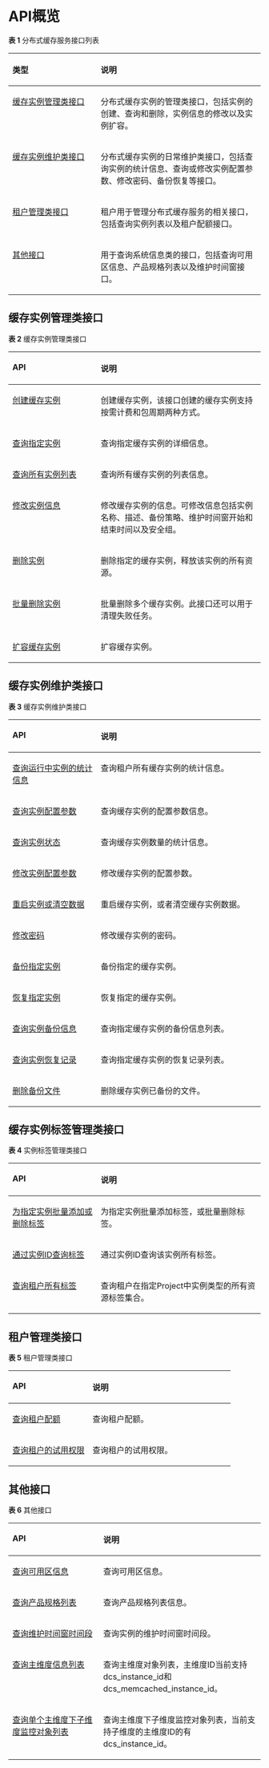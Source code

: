 # API概览<a name="ZH-CN_TOPIC_0166889586"></a>

**表 1**  分布式缓存服务接口列表

<a name="table1577981717153"></a>
<table><thead align="left"><tr id="row16810121712155"><th class="cellrowborder" valign="top" width="35%" id="mcps1.2.3.1.1"><p id="p13834717131516"><a name="p13834717131516"></a><a name="p13834717131516"></a>类型</p>
</th>
<th class="cellrowborder" valign="top" width="65%" id="mcps1.2.3.1.2"><p id="p3883151714159"><a name="p3883151714159"></a><a name="p3883151714159"></a>说明</p>
</th>
</tr>
</thead>
<tbody><tr id="row12121816153"><td class="cellrowborder" valign="top" width="35%" headers="mcps1.2.3.1.1 "><p id="p158557202817"><a name="p158557202817"></a><a name="p158557202817"></a><a href="缓存实例管理类接口.md">缓存实例管理类接口</a></p>
</td>
<td class="cellrowborder" valign="top" width="65%" headers="mcps1.2.3.1.2 "><p id="p218111811518"><a name="p218111811518"></a><a name="p218111811518"></a>分布式缓存实例的管理类接口，包括实例的创建、查询和删除，实例信息的修改以及实例扩容。</p>
</td>
</tr>
<tr id="row112051871512"><td class="cellrowborder" valign="top" width="35%" headers="mcps1.2.3.1.1 "><p id="p162647151476"><a name="p162647151476"></a><a name="p162647151476"></a><a href="缓存实例维护类接口.md">缓存实例维护类接口</a></p>
</td>
<td class="cellrowborder" valign="top" width="65%" headers="mcps1.2.3.1.2 "><p id="p1836118151518"><a name="p1836118151518"></a><a name="p1836118151518"></a>分布式缓存实例的日常维护类接口，包括查询实例的统计信息、查询或修改实例配置参数、修改密码、备份恢复等接口。</p>
</td>
</tr>
<tr id="row1980621151411"><td class="cellrowborder" valign="top" width="35%" headers="mcps1.2.3.1.1 "><p id="p53431927124713"><a name="p53431927124713"></a><a name="p53431927124713"></a><a href="租户管理类接口.md">租户管理类接口</a></p>
</td>
<td class="cellrowborder" valign="top" width="65%" headers="mcps1.2.3.1.2 "><p id="p178077117141"><a name="p178077117141"></a><a name="p178077117141"></a>租户用于管理分布式缓存服务的相关接口，包括查询实例列表以及租户配额接口。</p>
</td>
</tr>
<tr id="row17941818161515"><td class="cellrowborder" valign="top" width="35%" headers="mcps1.2.3.1.1 "><p id="p1051015555473"><a name="p1051015555473"></a><a name="p1051015555473"></a><a href="其他接口.md">其他接口</a></p>
</td>
<td class="cellrowborder" valign="top" width="65%" headers="mcps1.2.3.1.2 "><p id="p129272016201817"><a name="p129272016201817"></a><a name="p129272016201817"></a>用于查询系统信息类的接口，包括查询可用区信息、产品规格列表以及维护时间窗接口。</p>
</td>
</tr>
</tbody>
</table>

## 缓存实例管理类接口<a name="section10335165821712"></a>

**表 2**  缓存实例管理类接口

<a name="table88711342351"></a>
<table><thead align="left"><tr id="row88716427513"><th class="cellrowborder" valign="top" width="35%" id="mcps1.2.3.1.1"><p id="p1871442156"><a name="p1871442156"></a><a name="p1871442156"></a>API</p>
</th>
<th class="cellrowborder" valign="top" width="65%" id="mcps1.2.3.1.2"><p id="p12871194215516"><a name="p12871194215516"></a><a name="p12871194215516"></a>说明</p>
</th>
</tr>
</thead>
<tbody><tr id="row08723421515"><td class="cellrowborder" valign="top" width="35%" headers="mcps1.2.3.1.1 "><p id="p178724421156"><a name="p178724421156"></a><a name="p178724421156"></a><a href="创建缓存实例.md">创建缓存实例</a></p>
</td>
<td class="cellrowborder" valign="top" width="65%" headers="mcps1.2.3.1.2 "><p id="p49892401260"><a name="p49892401260"></a><a name="p49892401260"></a>创建缓存实例，该接口创建的缓存实例支持按需计费和包周期两种方式。</p>
</td>
</tr>
<tr id="row1187211423510"><td class="cellrowborder" valign="top" width="35%" headers="mcps1.2.3.1.1 "><p id="p168729428512"><a name="p168729428512"></a><a name="p168729428512"></a><a href="查询指定实例.md">查询指定实例</a></p>
</td>
<td class="cellrowborder" valign="top" width="65%" headers="mcps1.2.3.1.2 "><p id="p188721642859"><a name="p188721642859"></a><a name="p188721642859"></a>查询指定缓存实例的详细信息。</p>
</td>
</tr>
<tr id="row7724185465312"><td class="cellrowborder" valign="top" width="35%" headers="mcps1.2.3.1.1 "><p id="p11138195613535"><a name="p11138195613535"></a><a name="p11138195613535"></a><a href="查询所有实例列表.md">查询所有实例列表</a></p>
</td>
<td class="cellrowborder" valign="top" width="65%" headers="mcps1.2.3.1.2 "><p id="p5138115614536"><a name="p5138115614536"></a><a name="p5138115614536"></a>查询所有缓存实例的列表信息。</p>
</td>
</tr>
<tr id="row2087254219512"><td class="cellrowborder" valign="top" width="35%" headers="mcps1.2.3.1.1 "><p id="p1387211421756"><a name="p1387211421756"></a><a name="p1387211421756"></a><a href="修改实例信息.md">修改实例信息</a></p>
</td>
<td class="cellrowborder" valign="top" width="65%" headers="mcps1.2.3.1.2 "><p id="p78721842259"><a name="p78721842259"></a><a name="p78721842259"></a>修改缓存实例的信息。可修改信息包括实例名称、描述、备份策略、维护时间窗开始和结束时间以及安全组。</p>
</td>
</tr>
<tr id="row1387219421653"><td class="cellrowborder" valign="top" width="35%" headers="mcps1.2.3.1.1 "><p id="p1687215421514"><a name="p1687215421514"></a><a name="p1687215421514"></a><a href="删除实例.md">删除实例</a></p>
</td>
<td class="cellrowborder" valign="top" width="65%" headers="mcps1.2.3.1.2 "><p id="p1987310424515"><a name="p1987310424515"></a><a name="p1987310424515"></a>删除指定的缓存实例，释放该实例的所有资源。</p>
</td>
</tr>
<tr id="row20873042758"><td class="cellrowborder" valign="top" width="35%" headers="mcps1.2.3.1.1 "><p id="p88731942453"><a name="p88731942453"></a><a name="p88731942453"></a><a href="批量删除实例.md">批量删除实例</a></p>
</td>
<td class="cellrowborder" valign="top" width="65%" headers="mcps1.2.3.1.2 "><p id="p19873442156"><a name="p19873442156"></a><a name="p19873442156"></a>批量删除多个缓存实例。此接口还可以用于清理失败任务。</p>
</td>
</tr>
<tr id="row6873942558"><td class="cellrowborder" valign="top" width="35%" headers="mcps1.2.3.1.1 "><p id="p487317428518"><a name="p487317428518"></a><a name="p487317428518"></a><a href="扩容缓存实例.md">扩容缓存实例</a></p>
</td>
<td class="cellrowborder" valign="top" width="65%" headers="mcps1.2.3.1.2 "><p id="p48734421454"><a name="p48734421454"></a><a name="p48734421454"></a>扩容缓存实例。</p>
</td>
</tr>
</tbody>
</table>

## 缓存实例维护类接口<a name="section34131638122111"></a>

**表 3**  缓存实例维护类接口

<a name="table114596508218"></a>
<table><thead align="left"><tr id="row11464185019219"><th class="cellrowborder" valign="top" width="35%" id="mcps1.2.3.1.1"><p id="p2465145052110"><a name="p2465145052110"></a><a name="p2465145052110"></a>API</p>
</th>
<th class="cellrowborder" valign="top" width="65%" id="mcps1.2.3.1.2"><p id="p1646613504210"><a name="p1646613504210"></a><a name="p1646613504210"></a>说明</p>
</th>
</tr>
</thead>
<tbody><tr id="row1646895012217"><td class="cellrowborder" valign="top" width="35%" headers="mcps1.2.3.1.1 "><p id="p114774323112"><a name="p114774323112"></a><a name="p114774323112"></a><a href="查询运行中实例的统计信息.md">查询运行中实例的统计信息</a></p>
</td>
<td class="cellrowborder" valign="top" width="65%" headers="mcps1.2.3.1.2 "><p id="p1969934615328"><a name="p1969934615328"></a><a name="p1969934615328"></a>查询租户所有缓存实例的统计信息。</p>
</td>
</tr>
<tr id="row10476175012216"><td class="cellrowborder" valign="top" width="35%" headers="mcps1.2.3.1.1 "><p id="p112684323112"><a name="p112684323112"></a><a name="p112684323112"></a><a href="查询实例配置参数.md">查询实例配置参数</a></p>
</td>
<td class="cellrowborder" valign="top" width="65%" headers="mcps1.2.3.1.2 "><p id="p11675104603212"><a name="p11675104603212"></a><a name="p11675104603212"></a>查询缓存实例的配置参数信息。</p>
</td>
</tr>
<tr id="row13801122653110"><td class="cellrowborder" valign="top" width="35%" headers="mcps1.2.3.1.1 "><p id="p1380218263317"><a name="p1380218263317"></a><a name="p1380218263317"></a><a href="查询实例状态.md">查询实例状态</a></p>
</td>
<td class="cellrowborder" valign="top" width="65%" headers="mcps1.2.3.1.2 "><p id="p680210264310"><a name="p680210264310"></a><a name="p680210264310"></a>查询缓存实例数量的统计信息。</p>
</td>
</tr>
<tr id="row1380222693118"><td class="cellrowborder" valign="top" width="35%" headers="mcps1.2.3.1.1 "><p id="p980252612316"><a name="p980252612316"></a><a name="p980252612316"></a><a href="修改实例配置参数.md">修改实例配置参数</a></p>
</td>
<td class="cellrowborder" valign="top" width="65%" headers="mcps1.2.3.1.2 "><p id="p1680292613316"><a name="p1680292613316"></a><a name="p1680292613316"></a>修改缓存实例的配置参数。</p>
</td>
</tr>
<tr id="row193636318311"><td class="cellrowborder" valign="top" width="35%" headers="mcps1.2.3.1.1 "><p id="p143631731193115"><a name="p143631731193115"></a><a name="p143631731193115"></a><a href="重启实例或清空数据.md">重启实例或清空数据</a></p>
</td>
<td class="cellrowborder" valign="top" width="65%" headers="mcps1.2.3.1.2 "><p id="p163631931173118"><a name="p163631931173118"></a><a name="p163631931173118"></a>重启缓存实例，或者清空缓存实例数据。</p>
</td>
</tr>
<tr id="row836318314313"><td class="cellrowborder" valign="top" width="35%" headers="mcps1.2.3.1.1 "><p id="p1036333193112"><a name="p1036333193112"></a><a name="p1036333193112"></a><a href="修改密码.md">修改密码</a></p>
</td>
<td class="cellrowborder" valign="top" width="65%" headers="mcps1.2.3.1.2 "><p id="p1536323193110"><a name="p1536323193110"></a><a name="p1536323193110"></a>修改缓存实例的密码。</p>
</td>
</tr>
<tr id="row5498529121813"><td class="cellrowborder" valign="top" width="35%" headers="mcps1.2.3.1.1 "><p id="p1942751141813"><a name="p1942751141813"></a><a name="p1942751141813"></a><a href="备份指定实例.md">备份指定实例</a></p>
</td>
<td class="cellrowborder" valign="top" width="65%" headers="mcps1.2.3.1.2 "><p id="p18421051201815"><a name="p18421051201815"></a><a name="p18421051201815"></a>备份指定的缓存实例。</p>
</td>
</tr>
<tr id="row1749902951820"><td class="cellrowborder" valign="top" width="35%" headers="mcps1.2.3.1.1 "><p id="p174225119183"><a name="p174225119183"></a><a name="p174225119183"></a><a href="恢复指定实例.md">恢复指定实例</a></p>
</td>
<td class="cellrowborder" valign="top" width="65%" headers="mcps1.2.3.1.2 "><p id="p242115111819"><a name="p242115111819"></a><a name="p242115111819"></a>恢复指定的缓存实例。</p>
</td>
</tr>
<tr id="row1849992901813"><td class="cellrowborder" valign="top" width="35%" headers="mcps1.2.3.1.1 "><p id="p124235111815"><a name="p124235111815"></a><a name="p124235111815"></a><a href="查询实例备份信息.md">查询实例备份信息</a></p>
</td>
<td class="cellrowborder" valign="top" width="65%" headers="mcps1.2.3.1.2 "><p id="p74316518186"><a name="p74316518186"></a><a name="p74316518186"></a>查询指定缓存实例的备份信息列表。</p>
</td>
</tr>
<tr id="row5500162913181"><td class="cellrowborder" valign="top" width="35%" headers="mcps1.2.3.1.1 "><p id="p14431651111814"><a name="p14431651111814"></a><a name="p14431651111814"></a><a href="查询实例恢复记录.md">查询实例恢复记录</a></p>
</td>
<td class="cellrowborder" valign="top" width="65%" headers="mcps1.2.3.1.2 "><p id="p19435513185"><a name="p19435513185"></a><a name="p19435513185"></a>查询指定缓存实例的恢复记录列表。</p>
</td>
</tr>
<tr id="row18261144118187"><td class="cellrowborder" valign="top" width="35%" headers="mcps1.2.3.1.1 "><p id="p943195112189"><a name="p943195112189"></a><a name="p943195112189"></a><a href="删除备份文件.md">删除备份文件</a></p>
</td>
<td class="cellrowborder" valign="top" width="65%" headers="mcps1.2.3.1.2 "><p id="p144375114188"><a name="p144375114188"></a><a name="p144375114188"></a>删除缓存实例已备份的文件。</p>
</td>
</tr>
</tbody>
</table>

## 缓存实例标签管理类接口<a name="section106521227195316"></a>

**表 4**  实例标签管理类接口

<a name="table1059255310538"></a>
<table><thead align="left"><tr id="row05931353205316"><th class="cellrowborder" valign="top" width="35%" id="mcps1.2.3.1.1"><p id="p12593653165313"><a name="p12593653165313"></a><a name="p12593653165313"></a>API</p>
</th>
<th class="cellrowborder" valign="top" width="65%" id="mcps1.2.3.1.2"><p id="p85931853165314"><a name="p85931853165314"></a><a name="p85931853165314"></a>说明</p>
</th>
</tr>
</thead>
<tbody><tr id="row1159305345316"><td class="cellrowborder" valign="top" width="35%" headers="mcps1.2.3.1.1 "><p id="p92034610548"><a name="p92034610548"></a><a name="p92034610548"></a><a href="为指定实例批量添加或删除标签.md">为指定实例批量添加或删除标签</a></p>
</td>
<td class="cellrowborder" valign="top" width="65%" headers="mcps1.2.3.1.2 "><p id="p1620246105416"><a name="p1620246105416"></a><a name="p1620246105416"></a>为指定实例批量添加标签，或批量删除标签。</p>
</td>
</tr>
<tr id="row20593195316530"><td class="cellrowborder" valign="top" width="35%" headers="mcps1.2.3.1.1 "><p id="p1320115613546"><a name="p1320115613546"></a><a name="p1320115613546"></a><a href="通过实例ID查询标签.md">通过实例ID查询标签</a></p>
</td>
<td class="cellrowborder" valign="top" width="65%" headers="mcps1.2.3.1.2 "><p id="p172001169541"><a name="p172001169541"></a><a name="p172001169541"></a>通过实例ID查询该实例所有标签。</p>
</td>
</tr>
<tr id="row10593175335313"><td class="cellrowborder" valign="top" width="35%" headers="mcps1.2.3.1.1 "><p id="p161992655417"><a name="p161992655417"></a><a name="p161992655417"></a><a href="查询租户所有标签.md">查询租户所有标签</a></p>
</td>
<td class="cellrowborder" valign="top" width="65%" headers="mcps1.2.3.1.2 "><p id="p719856195415"><a name="p719856195415"></a><a name="p719856195415"></a>查询租户在指定Project中实例类型的所有资源标签集合。</p>
</td>
</tr>
</tbody>
</table>

## 租户管理类接口<a name="section7253124819418"></a>

**表 5**  租户管理类接口

<a name="table68652515413"></a>
<table><thead align="left"><tr id="row14868105112412"><th class="cellrowborder" valign="top" width="36%" id="mcps1.2.3.1.1"><p id="p1586915512417"><a name="p1586915512417"></a><a name="p1586915512417"></a>API</p>
</th>
<th class="cellrowborder" valign="top" width="64%" id="mcps1.2.3.1.2"><p id="p168716514418"><a name="p168716514418"></a><a name="p168716514418"></a>说明</p>
</th>
</tr>
</thead>
<tbody><tr id="row687617514415"><td class="cellrowborder" valign="top" width="36%" headers="mcps1.2.3.1.1 "><p id="p487865104114"><a name="p487865104114"></a><a name="p487865104114"></a><a href="查询租户配额.md">查询租户配额</a></p>
</td>
<td class="cellrowborder" valign="top" width="64%" headers="mcps1.2.3.1.2 "><p id="p1088113519411"><a name="p1088113519411"></a><a name="p1088113519411"></a>查询租户配额。</p>
</td>
</tr>
<tr id="row1195585124411"><td class="cellrowborder" valign="top" width="36%" headers="mcps1.2.3.1.1 "><p id="p4955105115440"><a name="p4955105115440"></a><a name="p4955105115440"></a><a href="查询租户的试用权限.md">查询租户的试用权限</a></p>
</td>
<td class="cellrowborder" valign="top" width="64%" headers="mcps1.2.3.1.2 "><p id="p18956451174417"><a name="p18956451174417"></a><a name="p18956451174417"></a>查询租户的试用权限。</p>
</td>
</tr>
</tbody>
</table>

## 其他接口<a name="section7519141734312"></a>

**表 6**  其他接口

<a name="table1052113174438"></a>
<table><thead align="left"><tr id="row6527417164312"><th class="cellrowborder" valign="top" width="36%" id="mcps1.2.3.1.1"><p id="p125281317124313"><a name="p125281317124313"></a><a name="p125281317124313"></a>API</p>
</th>
<th class="cellrowborder" valign="top" width="64%" id="mcps1.2.3.1.2"><p id="p5530817104317"><a name="p5530817104317"></a><a name="p5530817104317"></a>说明</p>
</th>
</tr>
</thead>
<tbody><tr id="row1953120175439"><td class="cellrowborder" valign="top" width="36%" headers="mcps1.2.3.1.1 "><p id="p88268910440"><a name="p88268910440"></a><a name="p88268910440"></a><a href="查询可用区信息.md">查询可用区信息</a></p>
</td>
<td class="cellrowborder" valign="top" width="64%" headers="mcps1.2.3.1.2 "><p id="p1653741724315"><a name="p1653741724315"></a><a name="p1653741724315"></a>查询可用区信息。</p>
</td>
</tr>
<tr id="row1053812170438"><td class="cellrowborder" valign="top" width="36%" headers="mcps1.2.3.1.1 "><p id="p5824179104411"><a name="p5824179104411"></a><a name="p5824179104411"></a><a href="查询产品规格列表.md">查询产品规格列表</a></p>
</td>
<td class="cellrowborder" valign="top" width="64%" headers="mcps1.2.3.1.2 "><p id="p4543141734312"><a name="p4543141734312"></a><a name="p4543141734312"></a>查询产品规格列表信息。</p>
</td>
</tr>
<tr id="row1123103120433"><td class="cellrowborder" valign="top" width="36%" headers="mcps1.2.3.1.1 "><p id="p181241331134312"><a name="p181241331134312"></a><a name="p181241331134312"></a><a href="查询维护时间窗时间段.md">查询维护时间窗时间段</a></p>
</td>
<td class="cellrowborder" valign="top" width="64%" headers="mcps1.2.3.1.2 "><p id="p912413124315"><a name="p912413124315"></a><a name="p912413124315"></a>查询实例的维护时间窗时间段。</p>
</td>
</tr>
<tr id="row625283212717"><td class="cellrowborder" valign="top" width="36%" headers="mcps1.2.3.1.1 "><p id="p3253163213278"><a name="p3253163213278"></a><a name="p3253163213278"></a><a href="查询主维度信息列表.md">查询主维度信息列表</a></p>
</td>
<td class="cellrowborder" valign="top" width="64%" headers="mcps1.2.3.1.2 "><p id="p12538322274"><a name="p12538322274"></a><a name="p12538322274"></a>查询主维度对象列表，主维度ID当前支持dcs_instance_id和dcs_memcached_instance_id。</p>
</td>
</tr>
<tr id="row4253432162712"><td class="cellrowborder" valign="top" width="36%" headers="mcps1.2.3.1.1 "><p id="p16253183292719"><a name="p16253183292719"></a><a name="p16253183292719"></a><a href="查询单个主维度下子维度监控对象列表.md">查询单个主维度下子维度监控对象列表</a></p>
</td>
<td class="cellrowborder" valign="top" width="64%" headers="mcps1.2.3.1.2 "><p id="p1522304218228"><a name="p1522304218228"></a><a name="p1522304218228"></a>查询主维度下子维度监控对象列表，当前支持子维度的主维度ID的有dcs_instance_id。</p>
</td>
</tr>
</tbody>
</table>

